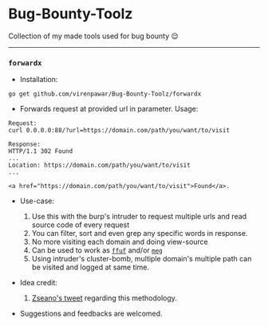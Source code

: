 # Bug-Bounty-Toolz
Collection of my made tools used for bug bounty  😌

---
### `forwardx`

- Installation:
```
go get github.com/virenpawar/Bug-Bounty-Toolz/forwardx
```

- Forwards request at provided url in parameter. Usage:
```
Request:
curl 0.0.0.0:88/?url=https://domain.com/path/you/want/to/visit

Response:
HTTP/1.1 302 Found
...
Location: https://domain.com/path/you/want/to/visit
...

<a href="https://domain.com/path/you/want/to/visit">Found</a>.
```

- Use-case:
    1. Use this with the burp's intruder to request multiple urls and read source code of every request
    2. You can filter, sort and even grep any specific words in response.
    3. No more visiting each domain and doing view-source
    4. Can be used to work as [`ffuf`](https://github.com/ffuf/ffuf) and/or [`meg`](https://github.com/tomnomnom/meg)
    5. Using intruder's cluster-bomb, multiple domain's multiple path can be visited and logged at same time.

- Idea credit:
    1. [Zseano's tweet](https://twitter.com/zseano/status/1288873926102310914?s=20) regarding this methodology.
    
- Suggestions and feedbacks are welcomed.